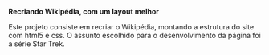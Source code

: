 **Recriando Wikipédia, com um layout melhor**

Este projeto consiste em recriar o Wikipédia, montando a estrutura do site com html5 e css. O assunto escolhido para o desenvolvimento da página foi a série Star Trek.


